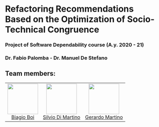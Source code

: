 # Refactoring Recommendations Based on the Optimization of Socio-Technical Congruence
### Project of Software Dependability course (A.y. 2020 - 21)
### Dr. Fabio Palomba - Dr. Manuel De Stefano

<h2>Team members:</h2>

<table>
  <tbody>
    <tr>
      </td>
        <td align="center" valign="top">
        <img width="100" height="100" src="https://github.com/biagioboi.png?s=150">
        <br>
        <a href="https://github.com/biagioboi">Biagio Boi</a>
      </td>
      </td>
        <td align="center" valign="top">
        <img width="100" height="100" src="https://github.com/silviodima.png?s=150">
        <br>
        <a href="https://github.com/silviodima">Silvio Di Martino</a>
      </td>      
      <td align="center" valign="top">
        <img width="100" height="100" src="https://github.com/germartino.png?s=150">
        <br>
        <a href="https://github.com/germartino">Gerardo Martino</a>
      </td>
      </tr>
  </tbody>
</table>
